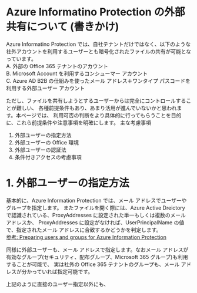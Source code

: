# Azure Informatino Protection の外部共有について (書きかけ)
Azure Informatino Protection では、自社テナントだけではなく、以下のような社外アカウントを利用するユーザーとも暗号化されたファイルの共有が可能となっています。  
A. 外部の Office 365 テナントのアカウント  
B. Microsoft Account を利用するコンシューマー アカウント  
C. Azure AD B2B の仕組みを使ったメール アドレス＋ワンタイプ パスコードを利用する外部ユーザー アカウント  

ただし、ファイルを共有しようとするユーザーからは完全にコントロールすることが難しい、
各種前提条件もあり、あまり活用が進んでいないかと思われます。本ページでは、
利用可否の判断をより具体的に行ってもらうことを目的に、これら前提条件や注意事項を明確にします。
主な考慮事項
1. 外部ユーザーの指定方法
2. 外部ユーザーの Office 環境
3. 外部ユーザーの認証法
4. 条件付きアクセスの考慮事項

# 1. 外部ユーザーの指定方法
基本的に、Azure Information Protection では、メール アドレスでユーザーやグループを指定します。
またファイルを開く際には、Azure Active Dreictory で認識されている、ProxyAddresses に設定された単一もしくは複数のメール アドレスか、
ProxyAddresses に設定がなければ、UserPrincipalName の値で、指定されたメール アドレスに合致するかどうかを判定します。  
[参考: Preparing users and groups for Azure Information Protection](https://docs.microsoft.com/en-us/azure/information-protection/prepare)  

同様に外部ユーザーも、メール アドレスで指定します。なおメール アドレスが有効なグループ(セキュリティ、配布グループ、Microsoft 365 グループ)も利用することが可能で、
実は社外の Office 365 テナントのグループも、メール アドレスが分かっていれば指定可能です。  
  
上記のように直接のユーザー指定以外にも、

